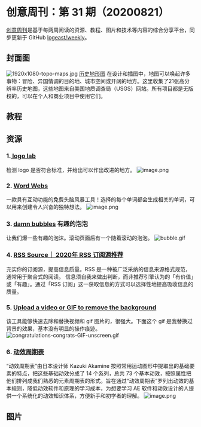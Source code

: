 # 创意周刊：第 31 期（20200821）

[创意周刊](https://www.yuque.com/logeast/weekly)是基于每两周阅读的资源、教程、图片和技术等内容的综合分享平台，同步更新于 GitHub [logeast/weekly](https://github.com/logeast/weekly)。

## 封面图
![1920x1080-topo-maps.jpg](https://cdn.nlark.com/yuque/0/2020/jpeg/209383/1597888043335-1178d7e2-cef6-404d-97ed-4799e2d980fc.jpeg#align=left&display=inline&height=1080&margin=%5Bobject%20Object%5D&name=1920x1080-topo-maps.jpg&originHeight=1080&originWidth=1920&size=896302&status=done&style=none&width=1920)
[历史地形图](https://create.adobe.com/2019/12/25/historical-topographic-maps.html)
在设计和插图中，地图可以唤起许多事物：冒险、异国情调的目的地、城市空间或开阔的地方。这里收集了21张高分辨率历史地图，这些地图来自美国地质调查局（USGS）网站。所有项目都是无版权的，可以在个人和商业项目中使用它们。

## 教程


## 资源
### 1.[ logo lab ](https://logolab.app/home)
检测 logo 是否符合标准，并给出可以作出改进的地方。
![image.png](https://cdn.nlark.com/yuque/0/2020/png/209383/1598251272924-65a7e5a3-7105-41d7-b22d-67ebaf2b3051.png#align=left&display=inline&height=295&margin=%5Bobject%20Object%5D&name=image.png&originHeight=590&originWidth=2000&size=774919&status=done&style=none&width=1000)


### 2. [Word Webs](https://wordwebs.app/search)
一款具有互动功能的免费头脑风暴工具！选择的每个单词都会生成相关的单词，可以用来创建令人兴奋的独特想法。
![image.png](https://cdn.nlark.com/yuque/0/2020/png/209383/1598252227385-a70fe64b-1b84-4cf6-bf81-51b994347927.png#align=left&display=inline&height=231&margin=%5Bobject%20Object%5D&name=image.png&originHeight=462&originWidth=1775&size=65755&status=done&style=none&width=887.5)


### 3. [damn bubbles](https://www.rouserlab.com/about/) 有趣的泡泡
让我们爆一些有趣的泡沫。滚动页面后有一个随着滚动的泡泡。
![bubble.gif](https://cdn.nlark.com/yuque/0/2020/gif/209383/1598677922448-05ffdfa6-2d8c-4974-96a3-9fc1367e4fb9.gif#align=left&display=inline&height=338&margin=%5Bobject%20Object%5D&name=bubble.gif&originHeight=338&originWidth=600&size=3942929&status=done&style=none&width=600)


### 4. [RSS Source｜ 2020年 RSS 订阅源推荐](https://rss-source.com/RSS-Source-2020-RSS-1e1694d953ae4b529142b1128bfef084)
充实你的订阅源，提高信息质量。RSS 是一种被广泛采纳的信息来源格式规范，通常用于聚合式的阅读。
信息须自我来做出判断，而非推荐引擎认为的「有价值」或「有趣」。通过「RSS 订阅」这一获取信息的方式可以选择性地提高吸收信息的质量。

### 5. [Upload a video or GIF to remove the background](https://www.unscreen.com/upload)
该工具能够快速去除和替换视频和 gif 图片的，很强大。下面这个 gif 是我替换过背景的效果，基本没有明显的操作痕迹。
![congratulations-congrats-GIF-unscreen.gif](https://cdn.nlark.com/yuque/0/2020/gif/209383/1596608051454-90370875-2a64-4dd8-9689-df662d3f5659.gif#align=left&display=inline&height=360&margin=%5Bobject%20Object%5D&name=congratulations-congrats-GIF-unscreen.gif&originHeight=360&originWidth=450&size=4757557&status=done&style=none&width=450)


### 6. [动效周期表](http://foxcodex.html.xdomain.jp/)
“动效周期表”由日本设计师 Kazuki Akamine 按照常用运动图形中提取出的基础要素的特点，把这些基础动效分成了 14 个系列，总共 73 个基本动效，按照属性把他们排列成我们熟悉的元素周期表的形式。旨在通过“动效周期表”罗列出动效的基本规则，降低动效软件和原理的学习成本，为想要学习 AE 软件和动效设计的人提供一个系统化的动效知识体系，方便新手和初学者的理解。
![image.png](https://cdn.nlark.com/yuque/0/2020/png/209383/1597908465582-e6a5c97b-7c52-4056-906a-8f293dcd73ed.png#align=left&display=inline&height=1140&margin=%5Bobject%20Object%5D&name=image.png&originHeight=2280&originWidth=4972&size=2679146&status=done&style=none&width=2486)

## 图片
